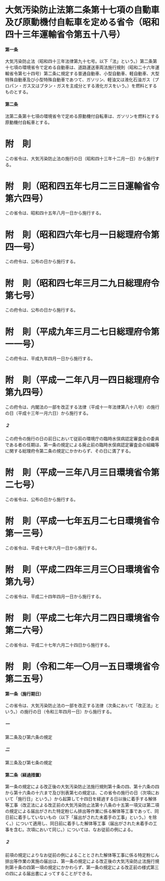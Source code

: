 # 大気汚染防止法第二条第十七項の自動車及び原動機付自転車を定める省令（昭和四十三年運輸省令第五十八号）
#### 第一条
大気汚染防止法（昭和四十三年法律第九十七号。以下「法」という。）第二条第十七項の環境省令で定める自動車は、道路運送車両法施行規則（昭和二十六年運輸省令第七十四号）第二条に規定する普通自動車、小型自動車、軽自動車、大型特殊自動車及び小型特殊自動車であつて、ガソリン、軽油又は液化石油ガス（プロパン・ガス又はブタン・ガスを主成分とする液化ガスをいう。）を燃料とするものとする。
#### 第二条
法第二条第十七項の環境省令で定める原動機付自転車は、ガソリンを燃料とする原動機付自転車とする。
# 附　則
この省令は、大気汚染防止法の施行の日（昭和四十三年十二月一日）から施行する。
# 附　則（昭和四五年七月二三日運輸省令第六四号）
この省令は、昭和四十五年八月一日から施行する。
# 附　則（昭和四六年七月一日総理府令第四一号）
この府令は、公布の日から施行する。
# 附　則（昭和四七年三月二九日総理府令第七号）
この府令は、公布の日から施行する。
# 附　則（平成九年三月二七日総理府令第一一号）
この府令は、平成九年四月一日から施行する。
# 附　則（平成一二年八月一四日総理府令第九四号）
この府令は、内閣法の一部を改正する法律（平成十一年法律第八十八号）の施行の日（平成十三年一月六日）から施行する。
##### ２
この府令の施行の日の前日において従前の環境庁の臨時水俣病認定審査会の委員である者の任期は、第一条の規定による廃止前の臨時水俣病認定審査会の組織等に関する総理府令第二条の規定にかかわらず、その日に満了する。
# 附　則（平成一三年八月三日環境省令第二七号）
この省令は、公布の日から施行する。
# 附　則（平成一七年五月二七日環境省令第一三号）
この省令は、平成十七年六月一日から施行する。
# 附　則（平成二四年三月三〇日環境省令第九号）
この省令は、平成二十四年四月一日から施行する。
# 附　則（平成二七年六月二四日環境省令第二六号）
この省令は、平成二十七年六月二十四日から施行する。
# 附　則（令和二年一〇月一五日環境省令第二五号）
#### 第一条（施行期日）
この省令は、大気汚染防止法の一部を改正する法律（次条において「改正法」という。）の施行の日（令和三年四月一日）から施行する。
##### 一
第二条及び第六条の規定
##### 二
第三条及び第七条の規定
#### 第二条（経過措置）
第一条の規定による改正後の大気汚染防止法施行規則第十条の四、第十六条の四から第十六条の十六まで及び別表第七の規定は、この省令の施行の日（次項において「施行日」という。）から起算して十四日を経過する日以後に着手する解体等工事（改正法による改正前の大気汚染防止法第十八条の十五第一項又は第二項の規定による届出がされた特定粉じん排出等作業に係る解体等工事であって、同日前に着手していないもの（以下「届出がされた未着手の工事」という。）を除く。）について適用し、同日前に着手した解体等工事（届出がされた未着手の工事を含む。次項において同じ。）については、なお従前の例による。
##### ２
前項の規定によりなお従前の例によることとされた解体等工事に係る特定粉じん排出等作業の実施の届出は、第一条の規定による改正後の大気汚染防止法施行規則第十条の四第一項の規定にかかわらず、第一条の規定による改正前の様式第三の四による届出書によってすることができる。
